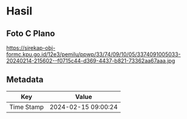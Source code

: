 # Hasil

## Foto C Plano

https://sirekap-obj-formc.kpu.go.id/12e3/pemilu/ppwp/33/74/09/10/05/3374091005033-20240214-215602--f0715c44-d369-4437-b821-73362aa67aaa.jpg


## Metadata

| Key        | Value               |
| ---------- | ------------------- |
| Time Stamp | 2024-02-15 09:00:24 |



